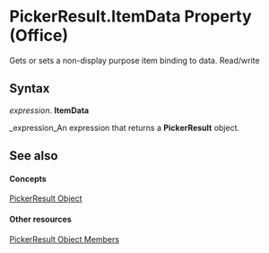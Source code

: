 
# PickerResult.ItemData Property (Office)

Gets or sets a non-display purpose item binding to data. Read/write


## Syntax

 _expression_. **ItemData**

 _expression_An expression that returns a  **PickerResult** object.


## See also


#### Concepts


 [PickerResult Object](5229d2ad-a32e-a864-9de4-dc651199ff58.md)
#### Other resources


 [PickerResult Object Members](3d04c242-a306-c3f6-34e4-6c5a590a369f.md)
